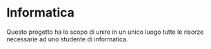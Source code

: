 # Informatica

Questo progetto ha lo scopo di unire in un unico luogo tutte le risorze necessarie ad uno studente di informatica.
